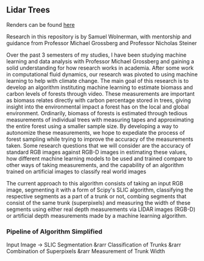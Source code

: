 ## Lidar Trees

Renders can be found [here](https://drive.google.com/drive/folders/1Xu9fa5HYFKRKH1WIIbnasEz7e1svVwG-?usp=sharing)

Research in this repository is by Samuel Wolnerman, with mentorship and guidance from Professor Michael Grossberg and Professor Nicholas Steiner

Over the past 3 semesters of my studies, I have been studying machine learning and data analysis with 
Professor Michael Grossberg and gaining a solid understanding for how research works in academia. 
After some work in computational fluid dynamics, our research was pivoted to using machine 
learning to help with climate change. The main goal of this research is to develop an algorithm 
instituting machine learning to estimate biomass and carbon levels of forests through video. 
These measurements are important as biomass relates directly with carbon percentage stored in 
trees, giving insight into the environmental impact a forest has on the local and global 
environment. Ordinarily, biomass of forests is estimated through tedious measurements of 
individual trees with measuring tapes and approximating the entire forest using a smaller sample 
size. By developing a way to autonomize these measurements, we hope to expediate the process 
of forest sampling while trying to improve the accuracy of the measurements taken. Some 
research questions that we will consider are the accuracy of standard RGB images against RGB-D images in estimating these values, how different machine learning models to be used and trained compare to other ways of taking measurements, and the capability of an algorithm trained 
on artificial images to classify real world images

The current approach to this algorithm consists of taking an input RGB image, segmenting it with a form of Scipy's SLIC algorithm, classifying the respective segments as a part of a trunk or not, combing segments that consist of the same trunk (superpixels) and measuring the width of these segments using either real depth measurements via LIDAR images (RGB-D) or artificial depth measurements made by a machine learning algorithm.

### Pipeline of Algorithm Simplified
Input Image &#8594; SLIC Segmentation &rarr Classification of Trunks &rarr Combination of Superpixels &rarr Measurement of Trunk Width

